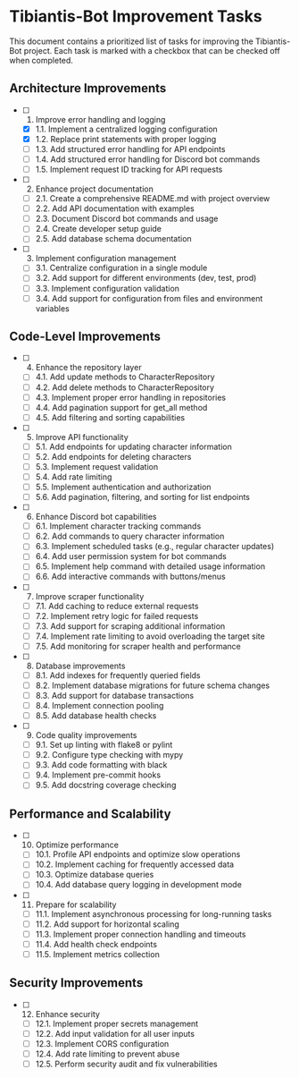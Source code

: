 # Tibiantis-Bot Improvement Tasks

This document contains a prioritized list of tasks for improving the Tibiantis-Bot project. Each task is marked with a checkbox that can be checked off when completed.

## Architecture Improvements

- [ ] 1. Improve error handling and logging
  - [x] 1.1. Implement a centralized logging configuration
  - [x] 1.2. Replace print statements with proper logging
  - [ ] 1.3. Add structured error handling for API endpoints
  - [ ] 1.4. Add structured error handling for Discord bot commands
  - [ ] 1.5. Implement request ID tracking for API requests

- [ ] 2. Enhance project documentation
  - [ ] 2.1. Create a comprehensive README.md with project overview
  - [ ] 2.2. Add API documentation with examples
  - [ ] 2.3. Document Discord bot commands and usage
  - [ ] 2.4. Create developer setup guide
  - [ ] 2.5. Add database schema documentation

- [ ] 3. Implement configuration management
  - [ ] 3.1. Centralize configuration in a single module
  - [ ] 3.2. Add support for different environments (dev, test, prod)
  - [ ] 3.3. Implement configuration validation
  - [ ] 3.4. Add support for configuration from files and environment variables

## Code-Level Improvements

- [ ] 4. Enhance the repository layer
  - [ ] 4.1. Add update methods to CharacterRepository
  - [ ] 4.2. Add delete methods to CharacterRepository
  - [ ] 4.3. Implement proper error handling in repositories
  - [ ] 4.4. Add pagination support for get_all method
  - [ ] 4.5. Add filtering and sorting capabilities

- [ ] 5. Improve API functionality
  - [ ] 5.1. Add endpoints for updating character information
  - [ ] 5.2. Add endpoints for deleting characters
  - [ ] 5.3. Implement request validation
  - [ ] 5.4. Add rate limiting
  - [ ] 5.5. Implement authentication and authorization
  - [ ] 5.6. Add pagination, filtering, and sorting for list endpoints

- [ ] 6. Enhance Discord bot capabilities
  - [ ] 6.1. Implement character tracking commands
  - [ ] 6.2. Add commands to query character information
  - [ ] 6.3. Implement scheduled tasks (e.g., regular character updates)
  - [ ] 6.4. Add user permission system for bot commands
  - [ ] 6.5. Implement help command with detailed usage information
  - [ ] 6.6. Add interactive commands with buttons/menus

- [ ] 7. Improve scraper functionality
  - [ ] 7.1. Add caching to reduce external requests
  - [ ] 7.2. Implement retry logic for failed requests
  - [ ] 7.3. Add support for scraping additional information
  - [ ] 7.4. Implement rate limiting to avoid overloading the target site
  - [ ] 7.5. Add monitoring for scraper health and performance

- [ ] 8. Database improvements
  - [ ] 8.1. Add indexes for frequently queried fields
  - [ ] 8.2. Implement database migrations for future schema changes
  - [ ] 8.3. Add support for database transactions
  - [ ] 8.4. Implement connection pooling
  - [ ] 8.5. Add database health checks

- [ ] 9. Code quality improvements
  - [ ] 9.1. Set up linting with flake8 or pylint
  - [ ] 9.2. Configure type checking with mypy
  - [ ] 9.3. Add code formatting with black
  - [ ] 9.4. Implement pre-commit hooks
  - [ ] 9.5. Add docstring coverage checking

## Performance and Scalability

- [ ] 10. Optimize performance
  - [ ] 10.1. Profile API endpoints and optimize slow operations
  - [ ] 10.2. Implement caching for frequently accessed data
  - [ ] 10.3. Optimize database queries
  - [ ] 10.4. Add database query logging in development mode

- [ ] 11. Prepare for scalability
  - [ ] 11.1. Implement asynchronous processing for long-running tasks
  - [ ] 11.2. Add support for horizontal scaling
  - [ ] 11.3. Implement proper connection handling and timeouts
  - [ ] 11.4. Add health check endpoints
  - [ ] 11.5. Implement metrics collection

## Security Improvements

- [ ] 12. Enhance security
  - [ ] 12.1. Implement proper secrets management
  - [ ] 12.2. Add input validation for all user inputs
  - [ ] 12.3. Implement CORS configuration
  - [ ] 12.4. Add rate limiting to prevent abuse
  - [ ] 12.5. Perform security audit and fix vulnerabilities

